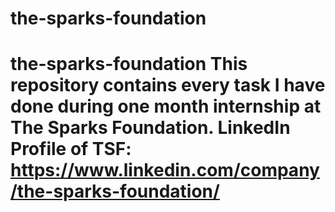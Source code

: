 # the-sparks-foundation
# the-sparks-foundation This repository contains every task I have done during one month internship at The Sparks Foundation. LinkedIn Profile of TSF: https://www.linkedin.com/company/the-sparks-foundation/
